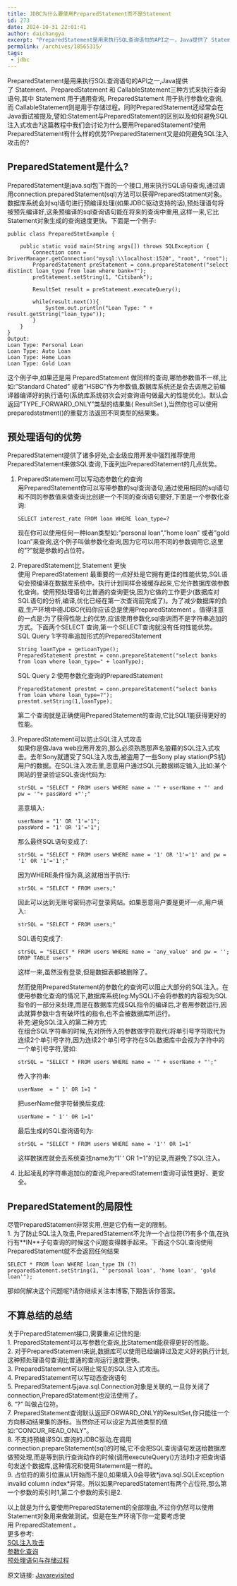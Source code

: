 ```yaml
---
title: JDBC为什么要使用PreparedStatement而不是Statement
id: 273
date: 2024-10-31 22:01:41
author: daichangya
excerpt: "PreparedStatement是用来执行SQL查询语句的API之一，Java提供了 Statement、PreparedStatement 和 CallableStatement三种方式来执行查询语句，其中 Statement 用于通用查询， PreparedStat"
permalink: /archives/18565315/
tags: 
 - jdbc
---
```



PreparedStatement是用来执行SQL查询语句的API之一,Java提供了 Statement、PreparedStatement 和 CallableStatement三种方式来执行查询语句,其中 Statement 用于通用查询, PreparedStatement 用于执行参数化查询,而 CallableStatement则是用于存储过程。同时PreparedStatement还经常会在Java面试被提及,譬如:Statement与PreparedStatement的区别以及如何避免SQL注入式攻击?这篇教程中我们会讨论为什么要用PreparedStatement?使用PreparedStatement有什么样的优势?PreparedStatement又是如何避免SQL注入攻击的?

## PreparedStatement是什么?

PreparedStatement是java.sql包下面的一个接口,用来执行SQL语句查询,通过调用connection.preparedStatement(sql)方法可以获得PreparedStatment对象。数据库系统会对sql语句进行预编译处理(如果JDBC驱动支持的话),预处理语句将被预先编译好,这条预编译的sql查询语句能在将来的查询中重用,这样一来,它比Statement对象生成的查询速度更快。下面是一个例子:

```
public class PreparedStmtExample {
 
    public static void main(String args[]) throws SQLException {
        Connection conn = DriverManager.getConnection("mysql:\\localhost:1520", "root", "root");
        PreparedStatement preStatement = conn.prepareStatement("select distinct loan_type from loan where bank=?");
        preStatement.setString(1, "Citibank");
 
        ResultSet result = preStatement.executeQuery();
 
        while(result.next()){
            System.out.println("Loan Type: " + result.getString("loan_type"));
        }      
    }
}
Output:
Loan Type: Personal Loan
Loan Type: Auto Loan
Loan Type: Home Loan
Loan Type: Gold Loan
```

这个例子中,如果还是用 PreparedStatement 做同样的查询,哪怕参数值不一样,比如:”Standard Chated” 或者”HSBC”作为参数值,数据库系统还是会去调用之前编译器编译好的执行语句(系统库系统初次会对查询语句做最大的性能优化)。默认会返回”TYPE\_FORWARD\_ONLY”类型的结果集( ResultSet ),当然你也可以使用preparedstatment()的重载方法返回不同类型的结果集。

## 预处理语句的优势

PreparedStatement提供了诸多好处,企业级应用开发中强烈推荐使用PreparedStatement来做SQL查询,下面列出PreparedStatement的几点优势。

1.  PreparedStatement可以写动态参数化的查询  
    用PreparedStatement你可以写带参数的sql查询语句,通过使用相同的sql语句和不同的参数值来做查询比创建一个不同的查询语句要好,下面是一个参数化查询:
    
    ```
    SELECT interest_rate FROM loan WHERE loan_type=?
    ```
    
    现在你可以使用任何一种loan类型如:”personal loan”,”home loan” 或者”gold loan”来查询,这个例子叫做参数化查询,因为它可以用不同的参数调用它,这里的”?”就是参数的占位符。
    
2.  PreparedStatement比 Statement 更快  
    使用 PreparedStatement 最重要的一点好处是它拥有更佳的性能优势,SQL语句会预编译在数据库系统中。执行计划同样会被缓存起来,它允许数据库做参数化查询。使用预处理语句比普通的查询更快,因为它做的工作更少(数据库对SQL语句的分析,编译,优化已经在第一次查询前完成了)。为了减少数据库的负载,生产环境中德JDBC代码你应该总是使用PreparedStatement 。值得注意的一点是:为了获得性能上的优势,应该使用参数化sql查询而不是字符串追加的方式。下面两个SELECT 查询,第一个SELECT查询就没有任何性能优势。  
    SQL Query 1:字符串追加形式的PreparedStatement
    
    ```
    String loanType = getLoanType();
    PreparedStatement prestmt = conn.prepareStatement("select banks from loan where loan_type=" + loanType);
    ```
    
    SQL Query 2:使用参数化查询的PreparedStatement
    
    ```
    PreparedStatement prestmt = conn.prepareStatement("select banks from loan where loan_type=?");
    prestmt.setString(1,loanType);
    ```
    
    第二个查询就是正确使用PreparedStatement的查询,它比SQL1能获得更好的性能。
    
3.  PreparedStatement可以防止SQL注入式攻击  
    如果你是做Java web应用开发的,那么必须熟悉那声名狼藉的SQL注入式攻击。去年Sony就遭受了SQL注入攻击,被盗用了一些Sony play station(PS机)用户的数据。在SQL注入攻击里,恶意用户通过SQL元数据绑定输入,比如:某个网站的登录验证SQL查询代码为:
    
    ```
    strSQL = "SELECT * FROM users WHERE name = '" + userName + "' and pw = '"+ passWord +"';"
    ```
    
    恶意填入:
    
    ```
    userName = "1' OR '1'='1";
    passWord = "1' OR '1'='1";
    ```
    
    那么最终SQL语句变成了:
    
    ```
    strSQL = "SELECT * FROM users WHERE name = '1' OR '1'='1' and pw = '1' OR '1'='1';"
    ```
    
    因为WHERE条件恒为真,这就相当于执行:
    
    ```
    strSQL = "SELECT * FROM users;"
    ```
    
    因此可以达到无账号密码亦可登录网站。如果恶意用户要是更坏一点,用户填入:
    
    ```
    strSQL = "SELECT * FROM users;"
    ```
    
    SQL语句变成了:
    
    ```
    strSQL = "SELECT * FROM users WHERE name = 'any_value' and pw = ''; DROP TABLE users"
    ```
    
    这样一来,虽然没有登录,但是数据表都被删除了。
    
    然而使用PreparedStatement的参数化的查询可以阻止大部分的SQL注入。在使用参数化查询的情况下,数据库系统(eg:MySQL)不会将参数的内容视为SQL指令的一部分来处理,而是在数据库完成SQL指令的编译后,才套用参数运行,因此就算参数中含有破坏性的指令,也不会被数据库所运行。  
    补充:避免SQL注入的第二种方式:  
    在组合SQL字符串的时候,先对所传入的参数做字符取代(将单引号字符取代为连续2个单引号字符,因为连续2个单引号字符在SQL数据库中会视为字符中的一个单引号字符,譬如:
    
    ```
    strSQL = "SELECT * FROM users WHERE name = '" + userName + "';"
    ```
    
    传入字符串:
    
    ```
    userName  = " 1' OR 1=1 "
    ```
    
    把userName做字符替换后变成:
    
    ```
    userName = " 1'' OR 1=1"
    ```
    
    最后生成的SQL查询语句为:
    
    ```
    strSQL = "SELECT * FROM users WHERE name = '1'' OR 1=1'
    ```
    
    这样数据库就会去系统查找name为“1′ ‘ OR 1=1”的记录,而避免了SQL注入。
    
4.  比起凌乱的字符串追加似的查询,PreparedStatement查询可读性更好、更安全。

## PreparedStatement的局限性

尽管PreparedStatement非常实用,但是它仍有一定的限制。  
1\. 为了防止SQL注入攻击,PreparedStatement不允许一个占位符(?)有多个值,在执行有\*\*IN\*\*子句查询的时候这个问题变得棘手起来。下面这个SQL查询使用PreparedStatement就不会返回任何结果

```
SELECT * FROM loan WHERE loan_type IN (?)
preparedSatement.setString(1, "'personal loan', 'home loan', 'gold loan'");
```

那如何解决这个问题呢?请你继续关注本博客,下期告诉你答案。

## 不算总结的总结

关于PreparedStatement接口,需要重点记住的是:  
1\. PreparedStatement可以写参数化查询,比Statement能获得更好的性能。  
2\. 对于PreparedStatement来说,数据库可以使用已经编译过及定义好的执行计划,这种预处理语句查询比普通的查询运行速度更快。  
3\. PreparedStatement可以阻止常见的SQL注入式攻击。  
4\. PreparedStatement可以写动态查询语句  
5\. PreparedStatement与java.sql.Connection对象是关联的,一旦你关闭了connection,PreparedStatement也没法使用了。  
6\. “?” 叫做占位符。  
7\. PreparedStatement查询默认返回FORWARD\_ONLY的ResultSet,你只能往一个方向移动结果集的游标。当然你还可以设定为其他类型的值如:”CONCUR\_READ_ONLY”。  
8\. 不支持预编译SQL查询的JDBC驱动,在调用connection.prepareStatement(sql)的时候,它不会把SQL查询语句发送给数据库做预处理,而是等到执行查询动作的时候(调用executeQuery()方法时)才把查询语句发送个数据库,这种情况和使用Statement是一样的。  
9\. 占位符的索引位置从1开始而不是0,如果填入0会导致\*java.sql.SQLException invalid column index\*异常。所以如果PreparedStatement有两个占位符,那么第一个参数的索引时1,第二个参数的索引是2.

以上就是为什么要使用PreparedStatement的全部理由,不过你仍然可以使用Statement对象用来做做测试。但是在生产环境下你一定要考虑使用 PreparedStatement 。  
更多参考:  
[SQL注入攻击](http://zh.wikipedia.org/wiki/SQL%E8%B3%87%E6%96%99%E9%9A%B1%E7%A2%BC%E6%94%BB%E6%93%8A)  
[参数化查询](http://zh.wikipedia.org/wiki/%E5%8F%83%E6%95%B8%E5%8C%96%E6%9F%A5%E8%A9%A2)  
[预处理语句与存储过程](http://php.net/manual/zh/pdo.prepared-statements.php)

原文链接: [Javarevisited](http://javarevisited.blogspot.com/2012/03/why-use-preparedstatement-in-java-jdbc.html#ixzz2YjEhPIis)